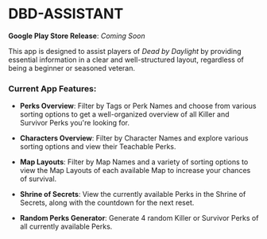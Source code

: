 <h1>DBD-ASSISTANT</h1>
<p><b>Google Play Store Release</b>: <i>Coming Soon</i></p>
<p>This app is designed to assist players of <i>Dead&nbsp;by&nbsp;Daylight</i> by providing essential information in a clear and well-structured layout, regardless of being a beginner or seasoned veteran.</p>
<h3><b>Current App Features</b>:</h3>
<ul>
  <li><p><b>Perks Overview</b>: Filter by Tags or Perk Names and choose from various sorting options to get a well-organized overview of all Killer and Survivor Perks you're looking for.</p></li>
  <li><p><b>Characters Overview</b>: Filter by Character Names and explore various sorting options and view their Teachable Perks.</p></li>
  <li><p><b>Map Layouts</b>: Filter by Map Names and a variety of sorting options to view the Map Layouts of each available Map to increase your chances of survival.</p></li>
  <li><p><b>Shrine of Secrets</b>: View the currently available Perks in the Shrine of Secrets, along with the countdown for the next reset.</p></li>
  <li><p><b>Random Perks Generator</b>: Generate 4 random Killer or Survivor Perks of all currently available Perks.</p></li>
</ul>
